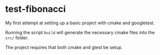 # test-fibonacci
My first attempt at setting up a basic project with cmake and googletest.

Running the script <code>build</code> will generate the necessary cmake files into the <code>src/</code> folder.

The project requires that both cmake and gtest be setup.
